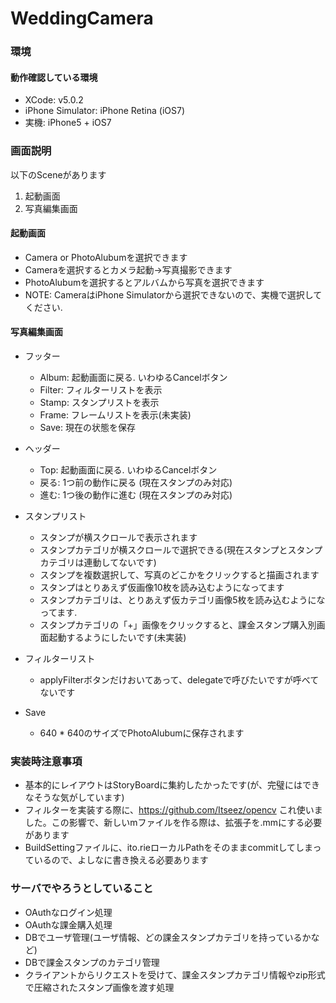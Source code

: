 WeddingCamera
=============

### 環境

#### 動作確認している環境

* XCode: v5.0.2
* iPhone Simulator: iPhone Retina (iOS7)
* 実機: iPhone5 + iOS7

### 画面説明

以下のSceneがあります

1. 起動画面
3. 写真編集画面

#### 起動画面

* Camera or PhotoAlubumを選択できます
* Cameraを選択するとカメラ起動->写真撮影できます
* PhotoAlubumを選択するとアルバムから写真を選択できます
* NOTE: CameraはiPhone Simulatorから選択できないので、実機で選択してください.

#### 写真編集画面

* フッター
  * Album: 起動画面に戻る. いわゆるCancelボタン
  * Filter: フィルターリストを表示
  * Stamp: スタンプリストを表示
  * Frame: フレームリストを表示(未実装)
  * Save: 現在の状態を保存

* ヘッダー
  * Top: 起動画面に戻る. いわゆるCancelボタン
  * 戻る: 1つ前の動作に戻る (現在スタンプのみ対応)
  * 進む: 1つ後の動作に進む (現在スタンプのみ対応)

* スタンプリスト
  * スタンプが横スクロールで表示されます
  * スタンプカテゴリが横スクロールで選択できる(現在スタンプとスタンプカテゴリは連動してないです)
  * スタンプを複数選択して、写真のどこかをクリックすると描画されます
  * スタンプはとりあえず仮画像10枚を読み込むようになってます
  * スタンプカテゴリは、とりあえず仮カテゴリ画像5枚を読み込むようになってます.
  * スタンプカテゴリの「+」画像をクリックすると、課金スタンプ購入別画面起動するようにしたいです(未実装)

* フィルターリスト
  * applyFilterボタンだけおいてあって、delegateで呼びたいですが呼べてないです

* Save
  * 640 * 640のサイズでPhotoAlubumに保存されます

### 実装時注意事項

* 基本的にレイアウトはStoryBoardに集約したかったです(が、完璧にはできなそうな気がしています)
* フィルターを実装する際に、https://github.com/Itseez/opencv これ使いました。この影響で、新しいmファイルを作る際は、拡張子を.mmにする必要があります
* BuildSettingファイルに、ito.rieローカルPathをそのままcommitしてしまっているので、よしなに書き換える必要あります

### サーバでやろうとしていること

* OAuthなログイン処理
* OAuthな課金購入処理
* DBでユーザ管理(ユーザ情報、どの課金スタンプカテゴリを持っているかなど)
* DBで課金スタンプのカテゴリ管理
* クライアントからリクエストを受けて、課金スタンプカテゴリ情報やzip形式で圧縮されたスタンプ画像を渡す処理

